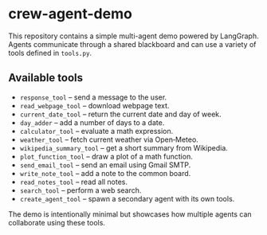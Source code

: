 # crew-agent-demo

This repository contains a simple multi-agent demo powered by LangGraph.
Agents communicate through a shared blackboard and can use a variety of tools
defined in `tools.py`.

## Available tools

- `response_tool` – send a message to the user.
- `read_webpage_tool` – download webpage text.
- `current_date_tool` – return the current date and day of week.
- `day_adder` – add a number of days to a date.
- `calculator_tool` – evaluate a math expression.
- `weather_tool` – fetch current weather via Open‑Meteo.
- `wikipedia_summary_tool` – get a short summary from Wikipedia.
- `plot_function_tool` – draw a plot of a math function.
- `send_email_tool` – send an email using Gmail SMTP.
- `write_note_tool` – add a note to the common board.
- `read_notes_tool` – read all notes.
- `search_tool` – perform a web search.
- `create_agent_tool` – spawn a secondary agent with its own tools.

The demo is intentionally minimal but showcases how multiple agents can
collaborate using these tools.
